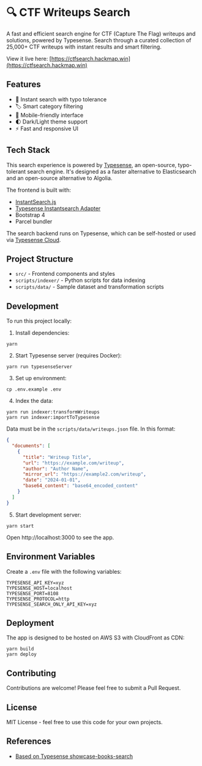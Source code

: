 # 🔍 CTF Writeups Search

A fast and efficient search engine for CTF (Capture The Flag) writeups and solutions, powered by Typesense. Search through a curated collection of 25,000+ CTF writeups with instant results and smart filtering.

View it live here: [https://ctfsearch.hackmap.win](https://ctfsearch.hackmap.win)

## Features

- 🚀 Instant search with typo tolerance
- 🏷️ Smart category filtering
- 📱 Mobile-friendly interface
- 🌓 Dark/Light theme support
- ⚡ Fast and responsive UI

## Tech Stack

This search experience is powered by [Typesense](https://typesense.org), an open-source, typo-tolerant search engine. It's designed as a faster alternative to Elasticsearch and an open-source alternative to Algolia.

The frontend is built with:
- [InstantSearch.js](https://github.com/algolia/instantsearch.js)
- [Typesense Instantsearch Adapter](https://github.com/typesense/typesense-instantsearch-adapter)
- Bootstrap 4
- Parcel bundler

The search backend runs on Typesense, which can be self-hosted or used via [Typesense Cloud](https://cloud.typesense.org).

## Project Structure

- `src/` - Frontend components and styles
- `scripts/indexer/` - Python scripts for data indexing
- `scripts/data/` - Sample dataset and transformation scripts

## Development

To run this project locally:

1. Install dependencies:
```shell
yarn
```

2. Start Typesense server (requires Docker):
```shell
yarn run typesenseServer
```

3. Set up environment:
```shell
cp .env.example .env
```

4. Index the data:
```shell
yarn run indexer:transformWriteups
yarn run indexer:importToTypesense
```

Data must be in the `scripts/data/writeups.json` file. In this format:

```json
{
  "documents": [
    {
      "title": "Writeup Title",
      "url": "https://example.com/writeup",
      "author": "Author Name",
      "mirror_url": "https://example2.com/writeup",
      "date": "2024-01-01",
      "base64_content": "base64_encoded_content"
    }
  ]
}
```

5. Start development server:
```shell
yarn start
```

Open http://localhost:3000 to see the app.

## Environment Variables

Create a `.env` file with the following variables:

```env
TYPESENSE_API_KEY=xyz
TYPESENSE_HOST=localhost
TYPESENSE_PORT=8108
TYPESENSE_PROTOCOL=http
TYPESENSE_SEARCH_ONLY_API_KEY=xyz
```

## Deployment

The app is designed to be hosted on AWS S3 with CloudFront as CDN:

```shell
yarn build
yarn deploy
```

## Contributing

Contributions are welcome! Please feel free to submit a Pull Request.

## License

MIT License - feel free to use this code for your own projects.

## References

- [Based on Typesense showcase-books-search](https://github.com/typesense/showcase-books-search)
